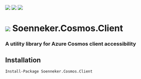 [![](https://img.shields.io/nuget/v/Soenneker.Cosmos.Client.svg?style=for-the-badge)](https://www.nuget.org/packages/Soenneker.Cosmos.Client/)
[![](https://img.shields.io/github/actions/workflow/status/soenneker/soenneker.cosmos.client/publish-package.yml?style=for-the-badge)](https://github.com/soenneker/soenneker.cosmos.client/actions/workflows/publish-package.yml)
[![](https://img.shields.io/nuget/dt/Soenneker.Cosmos.Client.svg?style=for-the-badge)](https://www.nuget.org/packages/Soenneker.Cosmos.Client/)

# ![](https://user-images.githubusercontent.com/4441470/224455560-91ed3ee7-f510-4041-a8d2-3fc093025112.png) Soenneker.Cosmos.Client
### A utility library for Azure Cosmos client accessibility

## Installation

```
Install-Package Soenneker.Cosmos.Client
```

